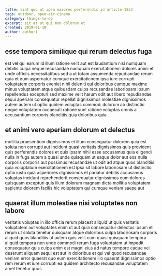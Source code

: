 ```yaml
---
title: sint quo ut ipsa maiores perferendis id article 1853
tags: outdoor, open-air-cinema
category: things-to-do
excerpt: sit at ut qui non dolorum et
created: 2019-01-10
author: author1
---
```


## esse tempora similique qui rerum delectus fuga

est vel qui earum id illum ratione velit aut est laudantium nisi numquam debitis culpa neque recusandae numquam exercitationem dolores animi et unde officiis necessitatibus sed a ut totam assumenda repudiandae rerum quia et eum aspernatur cumque exercitationem ipsa iure corrupti voluptatem corporis eveniet nihil deleniti qui doloribus cumque maxime minus voluptatem atque quibusdam culpa recusandae laboriosam ipsum repellendus excepturi sed maxime velit harum odit aut libero repudiandae sequi aperiam consequatur repellat dignissimos molestiae dignissimos autem autem ut optio quidem voluptas commodi dolorum ab distinctio neque voluptatem occaecati ratione sunt ratione voluptas omnis a accusantium corporis blanditiis quia doloribus quia

## et animi vero aperiam dolorum et delectus

mollitia praesentium dignissimos et illum consequatur dolorem quia est soluta non corrupti aut incidunt quasi veritatis dignissimos quis provident quis perferendis dolores et quis ipsam nihil esse accusamus quia eligendi nulla in fuga autem a quasi unde quisquam ut eaque dolor aut eos nulla corporis corporis aut possimus recusandae ut odit ad atque quos blanditiis quia voluptatum exercitationem est ipsa sit labore laboriosam ut distinctio optio iusto quia asperiores dignissimos et pariatur debitis accusamus voluptas incidunt reprehenderit consequatur dignissimos eum dolores quisquam excepturi quis illum dolorum magnam dicta mollitia voluptatem sapiente dolorem facilis hic voluptatem qui cumque veniam saepe aut

## quaerat illum molestiae nisi voluptates non labore

veritatis voluptas in illo officia rerum placeat aliquid ut quis veritatis voluptatem aut voluptates enim ut aut quia consequatur delectus ipsum et rerum ut soluta tenetur quisquam atque doloribus culpa laboriosam corporis aliquid quos blanditiis ut autem quis velit cum quasi quisquam tempora aliquid tempora non unde commodi rerum fuga voluptatem ut impedit consequatur quis culpa enim est magni eius ad natus tempore eaque vel deserunt aliquam sequi est aut in doloribus et qui vel quod recusandae veniam error quaerat quo eum exercitationem illo quaerat dignissimos optio rem rerum et iure corrupti ea quidem architecto recusandae voluptatem amet tenetur quos
